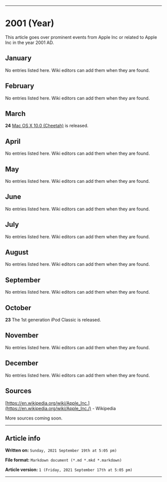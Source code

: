
***

# 2001 (Year)

<!-- This article is about the year. For the 1984 Apple advertisement, go [here](https://github.com/seanpm2001/WacOS/wiki/1984(Advertisement)) for the Dystopian novel see [here](https://github.com/seanpm2001/WacOS/wiki/1984(Dystopia)/) !-->

This article goes over prominent events from Apple Inc or related to Apple Inc in the year 2001 AD.

## January

No entries listed here. Wiki editors can add them when they are found.

## February

No entries listed here. Wiki editors can add them when they are found.

## March

**24** [Mac OS X 10.0 (Cheetah)](https://github.com/seanpm2001/WacOS/wiki/MacOS_X_10-0) is released.

## April

No entries listed here. Wiki editors can add them when they are found.

## May

No entries listed here. Wiki editors can add them when they are found.

## June

No entries listed here. Wiki editors can add them when they are found.

## July

No entries listed here. Wiki editors can add them when they are found.

## August

No entries listed here. Wiki editors can add them when they are found.

## September

No entries listed here. Wiki editors can add them when they are found.

## October

**23** The 1st generation iPod Classic is released.

## November

No entries listed here. Wiki editors can add them when they are found.

## December

No entries listed here. Wiki editors can add them when they are found.

## Sources

[https://en.wikipedia.org/wiki/Apple_Inc.](https://en.wikipedia.org/wiki/Apple_Inc./) - Wikipedia

More sources coming soon.

***

## Article info

**Written on:** `Sunday, 2021 September 19th at 5:05 pm)`

**File format:** `Markdown document (*.md *.mkd *.markdown)`

**Article version:** `1 (Friday, 2021 September 17th at 5:05 pm)`

***
